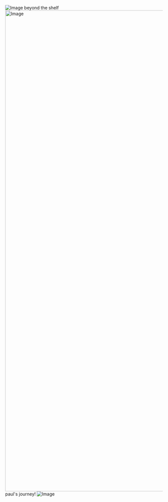 ![Image](https://github.com/user-attachments/assets/a130fe39-fa19-4127-a5c1-727822e694dd) beyond the shelf
<img width="2048" height="1536" alt="Image" src="https://github.com/user-attachments/assets/29f2c763-bd84-4d32-8ec2-2ea405bcb4d3" /> paul's journey!
![Image](https://github.com/user-attachments/assets/a130fe39-fa19-4127-a5c1-727822e694dd)
